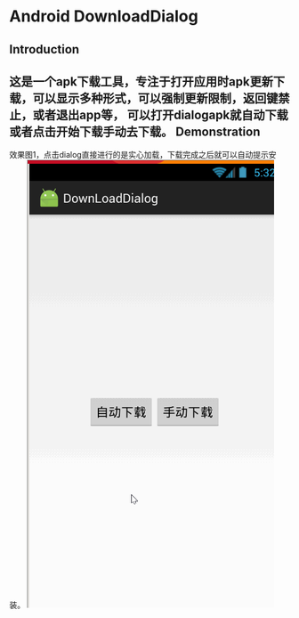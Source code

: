 Android DownloadDialog
==
Introduction
--
这是一个apk下载工具，专注于打开应用时apk更新下载，可以显示多种形式，可以强制更新限制，返回键禁止，或者退出app等，
可以打开dialogapk就自动下载或者点击开始下载手动去下载。
Demonstration
--
效果图1，点击dialog直接进行的是实心加载，下载完成之后就可以自动提示安装。
![](https://github.com/Arthurshen98/DownloadDialog/blob/master/gif/download_1.gif) 
